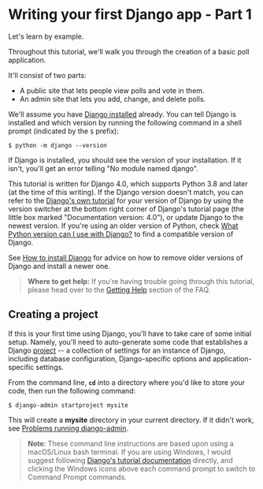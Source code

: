 # Writing your first Django app - Part 1

Let's learn by example.

Throughout this tutorial, we'll walk you through the creation of a basic poll application.

It'll consist of two parts:

* A public site that lets people view polls and vote in them.
* An admin site that lets you add, change, and delete polls.

We'll assume you have [Django installed](https://docs.djangoproject.com/en/4.0/intro/install/) already. You can tell Django is installed and which version by running the following command in a shell prompt (indicated by the `$` prefix):
```
$ python -m django --version
```
If Django is installed, you should see the version of your installation. If it isn't, you'll get an error telling "No module named django".

This tutorial is written for Django 4.0, which supports Python 3.8 and later (at the time of this writing). If the Django version doesn't match, you can refer to the [Django's own tutorial](https://docs.djangoproject.com/en/4.0/intro/tutorial01/) for your version of Django by using the version switcher at the bottom right corner of Django's tutorial page (the little box marked "Documentation version: 4.0"), or update Django to the newest version. If you're using an older version of Python, check [What Python version can I use with Django?](https://docs.djangoproject.com/en/4.0/faq/install/#faq-python-version-support) to find a compatible version of Django.

See [How to install Django](https://docs.djangoproject.com/en/4.0/topics/install/) for advice on how to remove older versions of Django and install a newer one.

<blockquote>

**Where to get help:** If you're having trouble going through this tutorial, please head over to the [Getting Help](https://docs.djangoproject.com/en/4.0/faq/help/) section of the FAQ.

</blockquote>

## Creating a project

If this is your first time using Django, you'll have to take care of some initial setup. Namely, you'll need to auto-generate some code that establishes a Django [project](https://docs.djangoproject.com/en/4.0/glossary/#term-project) -- a collection of settings for an instance of Django, including database configuration, Django-specific options and application-specific settings.

From the command line, **`cd`** into a directory where you'd like to store your code, then run the following command:
```
$ django-admin startproject mysite
```
This will create a **mysite** directory in your current directory. If it didn't work, see [Problems running django-admin](https://docs.djangoproject.com/en/4.0/faq/troubleshooting/#troubleshooting-django-admin).

<blockquote>

**Note**: These command line instructions are based upon using a macOS/Linux bash terminal. If you are using Windows, I would suggest following [Django's tutorial documentation](https://docs.djangoproject.com/en/4.0/intro/tutorial01/) directly, and clicking the Windows icons above each command prompt to switch to Command Prompt commands.

</blockquote>